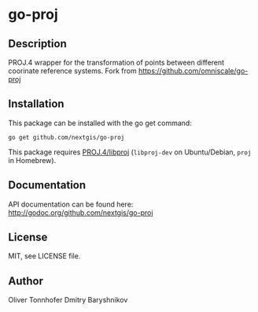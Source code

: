 go-proj
=======

Description
-----------

PROJ.4 wrapper for the transformation of points between different coorinate reference systems.
Fork from https://github.com/omniscale/go-proj

Installation
------------

This package can be installed with the go get command:

    go get github.com/nextgis/go-proj

This package requires [PROJ.4/libproj](https://trac.osgeo.org/proj/) (`libproj-dev` on Ubuntu/Debian, `proj` in Homebrew).

Documentation
-------------

API documentation can be found here: http://godoc.org/github.com/nextgis/go-proj


License
-------

MIT, see LICENSE file.

Author
------

Oliver Tonnhofer
Dmitry Baryshnikov 
